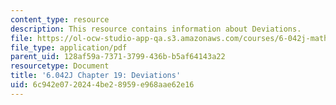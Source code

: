 ```yaml
---
content_type: resource
description: This resource contains information about Deviations.
file: https://ol-ocw-studio-app-qa.s3.amazonaws.com/courses/6-042j-mathematics-for-computer-science-fall-2010/6c942e0720244be28959e968aae62e16_MIT6_042JF10_chap19.pdf
file_type: application/pdf
parent_uid: 128af59a-7371-3799-436b-b5af64143a22
resourcetype: Document
title: '6.042J Chapter 19: Deviations'
uid: 6c942e07-2024-4be2-8959-e968aae62e16
---
```

